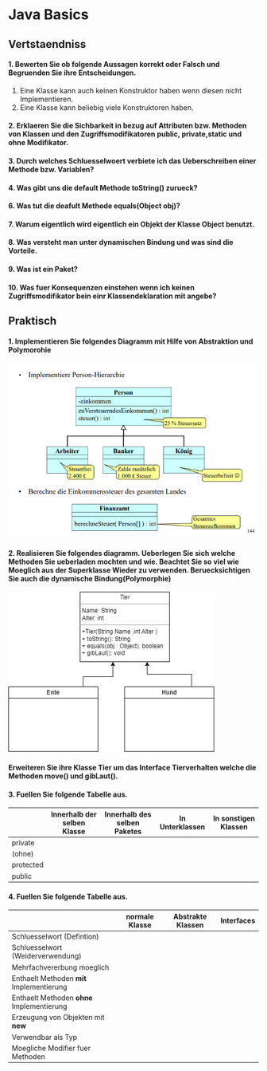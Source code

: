 # Java Basics
## Vertstaendniss 
#### 1. Bewerten Sie ob folgende Aussagen korrekt oder Falsch und Begruenden Sie ihre Entscheidungen.
  1. Eine Klasse kann auch keinen Konstruktor haben wenn diesen nicht Implementieren.
  2. Eine Klasse kann beliebig viele Konstruktoren haben.
#### 2. Erklaeren Sie die Sichbarkeit in bezug auf Attributen bzw. Methoden von Klassen und den Zugriffsmodifikatoren **public**, **private**,**static** und ohne Modifikator.
#### 3. Durch welches Schluesselwoert verbiete ich das Ueberschreiben einer Methode bzw. Variablen?
#### 4. Was gibt uns die default Methode toString() zurueck?
#### 6. Was tut die deafult Methode equals(Object obj)?
#### 7. Warum eigentlich wird eigentlich ein Objekt der Klasse Object benutzt.
#### 8. Was versteht man unter dynamischen Bindung und was sind die Vorteile.
#### 9. Was ist ein Paket?
#### 10. Was fuer Konsequenzen einstehen wenn ich keinen Zugriffsmodifikator bein einr Klassendeklaration mit angebe?


## Praktisch
#### 1. Implementieren Sie folgendes Diagramm mit Hilfe von Abstraktion und Polymorohie
![uml](../images/poly.png)

#### 2. Realisieren Sie folgendes diagramm. Ueberlegen Sie sich welche Methoden Sie ueberladen mochten und wie. Beachtet Sie so viel wie Moeglich aus der Superklasse Wieder zu verwenden. Beruecksichtigen Sie auch die dynamische Bindung(Polymorphie)
![uml](../images/Ias.png)

#### Erweiteren Sie ihre Klasse Tier um das Interface Tierverhalten welche die Methoden **move()** und **gibLaut()**.
#### 3. Fuellen Sie folgende Tabelle aus.
|      | Innerhalb der selben Klasse | Innerhalb des selben Paketes | In Unterklassen | In sonstigen Klassen |
|------|-----------------------------|------------------------------|------------------|----------------------|
| private | | | | |
| (ohne) | | | | |
| protected | | | | |
| public | | | | |
#### 4. Fuellen Sie folgende Tabelle aus.
|      | normale Klasse | Abstrakte Klassen | Interfaces |
|------|----------------|-------------------|------------|
| Schluesselwort (Defintion) | | | | |
| Schluesselwort (Weiderverwendung) | | | | |
| Mehrfachvererbung moeglich| | | | |
| Enthaelt Methoden **mit** Implementierung | | | | |
| Enthaelt Methoden **ohne** Implementierung | | | | |
| Erzeugung von Objekten mit **new**| | | | |
| Verwendbar als Typ | | | | |
| Moegliche Modifier fuer Methoden | | | | |
